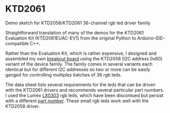 # KTD2061
Demo sketch for KTD2058/KTD2061 36-channel rgb led driver family

Straightforward translation of many of the demos for the KTD2061 Evaluation Kit (KTD2061EUAC-EV1) from the original Python to
Arduino-IDE-compatible C++.

Rather than the Evaluation Kit, which is rather expensive, I designed and assembled my own [breakout board](https://oshpark.com/shared_projects/IfVZ6NAp) using the KTD2058 (I2C address 0x60) variant of the device family. The family comes in several variants each identical but for different I2C addresses so two or more can be easily ganged for controlling multiples batches of 36 rgb leds. 

The data sheet lists several requirements for the leds that can be driven with the KTD2061 drivers and recommends several particular part numbers. I used the Lumex [LX0303](https://www.lumex.com/datasheet/SML-LX0303RGBC+1TR) rgb leds, which have been discontued but persist with a different [part number](https://www.mouser.com/ProductDetail/Lumex/SML-LX0303RGBC-1TR?qs=%2Fha2pyFaduiB1xzLMZf49k2WyUwxAIaczuP6ZrGk3iiDCIZtmBvRdw%3D%3D). These small rgb leds work well with the KTD2058 driver.
